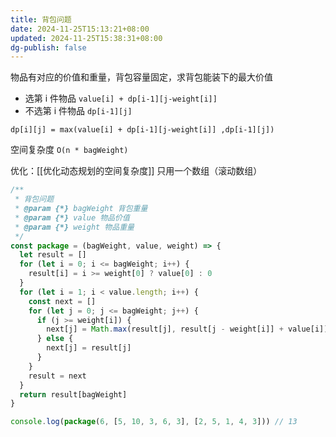 ```yaml
---
title: 背包问题
date: 2024-11-25T15:13:21+08:00
updated: 2024-11-25T15:38:31+08:00
dg-publish: false
---
```


物品有对应的价值和重量，背包容量固定，求背包能装下的最大价值

- 选第 i 件物品 `value[i] + dp[i-1][j-weight[i]]`
- 不选第 i 件物品 `dp[i-1][j]`

`dp[i][j] = max(value[i] + dp[i-1][j-weight[i]] ,dp[i-1][j])`

空间复杂度 `O(n * bagWeight)`

优化：[[优化动态规划的空间复杂度]] 只用一个数组（滚动数组）

```js
/**
 * 背包问题
 * @param {*} bagWeight 背包重量
 * @param {*} value 物品价值
 * @param {*} weight 物品重量
 */
const package = (bagWeight, value, weight) => {
  let result = []
  for (let i = 0; i <= bagWeight; i++) {
    result[i] = i >= weight[0] ? value[0] : 0
  }
  for (let i = 1; i < value.length; i++) {
    const next = []
    for (let j = 0; j <= bagWeight; j++) {
      if (j >= weight[i]) {
        next[j] = Math.max(result[j], result[j - weight[i]] + value[i])
      } else {
        next[j] = result[j]
      }
    }
    result = next
  }
  return result[bagWeight]
}

console.log(package(6, [5, 10, 3, 6, 3], [2, 5, 1, 4, 3])) // 13
```

